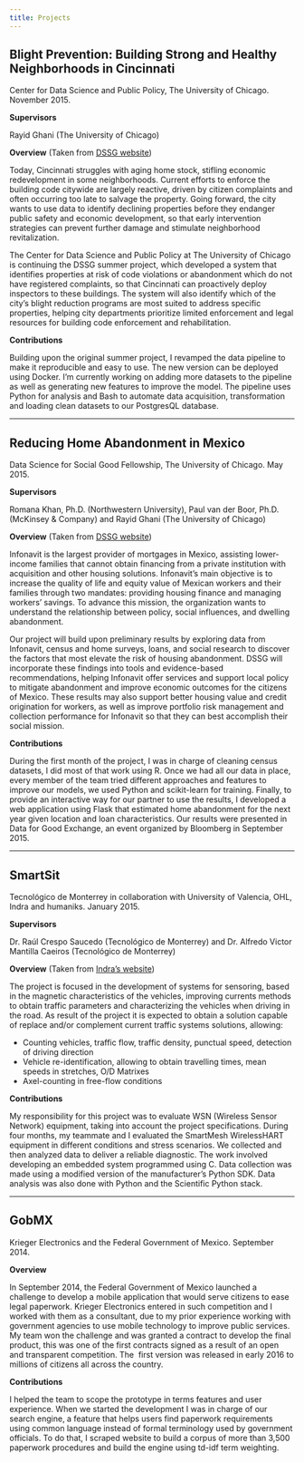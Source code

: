 ```yaml
---
title: Projects
---
```


## Blight Prevention: Building Strong and Healthy Neighborhoods in Cincinnati

Center for Data Science and Public Policy, The University of Chicago. November 2015.

**Supervisors**

Rayid Ghani (The University of Chicago)

**Overview** (Taken from [DSSG website](https://www.google.com/url?q=http://dssg.uchicago.edu/project/proactive-blight-reduction-and-neighborhood-revitalization/&sa=D&usg=AFQjCNHlCm0by6KZOm074FlpKRe0ZCTY-Q))

Today, Cincinnati struggles with aging home stock, stifling economic redevelopment in some neighborhoods. Current efforts to enforce the building code citywide are largely reactive, driven by citizen complaints and often occurring too late to salvage the property. Going forward, the city wants to use data to identify declining properties before they endanger public safety and economic development, so that early intervention strategies can prevent further damage and stimulate neighborhood revitalization.

The Center for Data Science and Public Policy at The University of Chicago is continuing the DSSG summer project, which developed a system that identifies properties at risk of code violations or abandonment which do not have registered complaints, so that Cincinnati can proactively deploy inspectors to these buildings. The system will also identify which of the city’s blight reduction programs are most suited to address specific properties, helping city departments prioritize limited enforcement and legal resources for building code enforcement and rehabilitation.

**Contributions**

Building upon the original summer project, I revamped the data pipeline to make it reproducible and easy to use. The new version can be deployed using Docker. I’m currently working on adding more datasets to the pipeline as well as generating new features to improve the model. The pipeline uses Python for analysis and Bash to automate data acquisition, transformation and loading clean datasets to our PostgresQL database.

------

## Reducing Home Abandonment in Mexico

Data Science for Social Good Fellowship, The University of Chicago. May 2015.

**Supervisors**

Romana Khan, Ph.D. (Northwestern University), Paul van der Boor, Ph.D. (McKinsey & Company) and Rayid Ghani (The University of Chicago)

**Overview** (Taken from [DSSG website](https://www.google.com/url?q=http://dssg.uchicago.edu/project/improving-long-term-financial-soundness-by-identifying-causes-of-home-abandonment-in-mexico/&sa=D&usg=AFQjCNFqYFCl1G30NBKoZ6bJFtYiIGSSsw))

Infonavit is the largest provider of mortgages in Mexico, assisting lower-income families that cannot obtain financing from a private institution with acquisition and other housing solutions. Infonavit’s main objective is to increase the quality of life and equity value of Mexican workers and their families through two mandates: providing housing finance and managing workers’ savings. To advance this mission, the organization wants to understand the relationship between policy, social influences, and dwelling abandonment.

Our project will build upon preliminary results by exploring data from Infonavit, census and home surveys, loans, and social research to discover the factors that most elevate the risk of housing abandonment. DSSG will incorporate these findings into tools and evidence-based recommendations, helping Infonavit offer services and support local policy to mitigate abandonment and improve economic outcomes for the citizens of Mexico. These results may also support better housing value and credit origination for workers, as well as improve portfolio risk management and collection performance for Infonavit so that they can best accomplish their social mission.

**Contributions**

During the first month of the project, I was in charge of cleaning census datasets, I did most of that work using R. Once we had all our data in place, every member of the team tried different approaches and features to improve our models, we used Python and scikit-learn for training. Finally, to provide an interactive way for our partner to use the results, I developed a web application using Flask that estimated home abandonment for the next year given location and loan characteristics. Our results were presented in Data for Good Exchange, an event organized by Bloomberg in September 2015.

------

## SmartSit

Tecnológico de Monterrey in collaboration with University of Valencia, OHL, Indra and humaniks. January 2015.

**Supervisors**

Dr. Raúl Crespo Saucedo (Tecnológico de Monterrey) and Dr. Alfredo Victor Mantilla Caeiros (Tecnológico de Monterrey)

**Overview** (Taken from [Indra’s website](https://www.google.com/url?q=http://www.indracompany.com/en/sostenibilidad-e-innovacion/proyectos-innovacion/smartsit-resistive-magnetic-sensors-intelligent-tra&sa=D&usg=AFQjCNEBaG2Inlu58Ekz0K1LFI4WLkTBSg))

The project is focused in the development of systems for sensoring, based in the magnetic characteristics of the vehicles, improving currents methods to obtain traffic parameters and characterizing the vehicles when driving in the road. As result of the project it is expected to obtain a solution capable of replace and/or complement current traffic systems solutions, allowing:

-   Counting vehicles, traffic flow, traffic density, punctual speed, detection of driving direction
-   Vehicle re-identification, allowing to obtain travelling times, mean speeds in stretches, O/D Matrixes
-   Axel-counting in free-flow conditions

**Contributions**

My responsibility for this project was to evaluate WSN (Wireless Sensor Network) equipment, taking into account the project specifications. During four months, my teammate and I evaluated the SmartMesh WirelessHART equipment in different conditions and stress scenarios. We collected and then analyzed data to deliver a reliable diagnostic. The work involved developing an embedded system programmed using C. Data collection was made using a modified version of the manufacturer’s Python SDK. Data analysis was also done with Python and the Scientific Python stack.

---

## GobMX

Krieger Electronics and the Federal Government of Mexico. September 2014.

**Overview**

In September 2014, the Federal Government of Mexico launched a challenge to develop a mobile application that would serve citizens to ease legal paperwork. Krieger Electronics entered in such competition and I worked with them as a consultant, due to my prior experience working with government agencies to use mobile technology to improve public services. My team won the challenge and was granted a contract to develop the final product, this was one of the first contracts signed as a result of an open and transparent competition. The  first version was released in early 2016 to millions of citizens all across the country.

**Contributions**

I helped the team to scope the prototype in terms features and user experience. When we started the development I was in charge of our search engine, a feature that helps users find paperwork requirements using common language instead of formal terminology used by government officials. To do that, I scraped website to build a corpus of more than 3,500 paperwork procedures and build the engine using td-idf term weighting.

